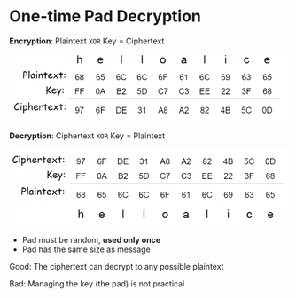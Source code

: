# One-time Pad Decryption

**Encryption**: Plaintext `XOR` Key = Ciphertext

![](../.gitbook/assets/image%20%2884%29.png)



**Decryption**: Ciphertext `XOR` Key = Plaintext

![](../.gitbook/assets/image%20%2879%29.png)

* Pad must be random, **used only once** 
* Pad has the same size as message



Good: The ciphertext can decrypt to any possible plaintext 

Bad: Managing the key \(the pad\) is not practical

